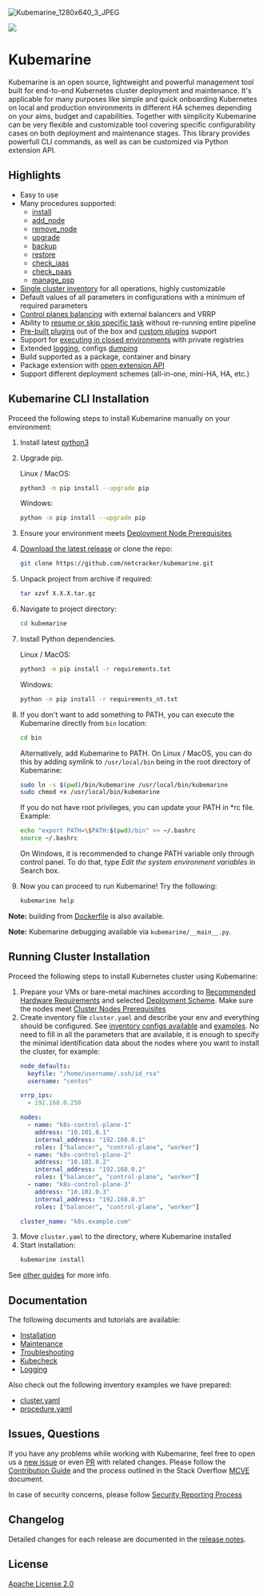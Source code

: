 ![Kubemarine_1280х640_3_JPEG](https://user-images.githubusercontent.com/5212888/162978291-63d55f19-7dc0-4126-ad39-cd69191e7e19.jpg)

<div align="left" class="no-border">
  <a href="https://github.com/Netcracker/Kubemarine/releases">
    <img src="https://img.shields.io/github/v/release/Netcracker/Kubemarine">
  </a>
</dev>


# Kubemarine

Kubemarine is an open source, lightweight and powerful management tool built for end-to-end Kubernetes cluster deployment and maintenance. It's applicable for many purposes like simple and quick onboarding Kubernetes on local and production environments in different HA schemes depending on your aims, budget and capabilities. Together with simplicity Kubemarine can be very flexible and customizable tool covering specific configurability cases on both deployment and maintenance stages. This library provides powerfull CLI commands, as well as can be customized via Python extension API.

## Highlights
- Easy to use
- Many procedures supported:
  - [install](documentation/Installation.md#)
  - [add_node](documentation/Maintenance.md#add-node-procedure)
  - [remove_node](documentation/Maintenance.md#remove-node-procedure)
  - [upgrade](documentation/Maintenance.md#upgrade-procedure)
  - [backup](documentation/Maintenance.md#backup-procedure)
  - [restore](documentation/Maintenance.md#restore-procedure)
  - [check_iaas](documentation/Kubecheck.md#iaas-procedure)
  - [check_paas](documentation/Kubecheck.md#paas-procedure)
  - [manage_psp](documentation/Maintenance.md#manage-psp-procedure)
- [Single cluster inventory](documentation/Installation.md#configuration) for all operations, highly customizable
- Default values of all parameters in configurations with a minimum of required parameters
- [Control planes balancing](documentation/Installation.md#full-ha-scheme) with external balancers and VRRP
- Ability to [resume or skip specific task](documentation/Installation.md#tasks-list-redefinition) without re-running entire pipeline
- [Pre-built plugins](documentation/Installation.md#predefined-plugins) out of the box and [custom plugins](documentation/Installation.md#custom-plugins-installation-procedures) support
- Support for [executing in closed environments](documentation/Installation.md#installation-without-internet-resources) with private registries
- Extended [logging](documentation/Logging.md), configs [dumping](documentation/Installation.md#dump-files)
- Build supported as a package, container and binary
- Package extension with [open extension API](documentation/PackageExtension.md)
- Support different deployment schemes (all-in-one, mini-HA, HA, etc.)


## Kubemarine CLI Installation
Proceed the following steps to install Kubemarine manually on your environment:
1. Install latest [python3](https://www.python.org/downloads/)
2. Upgrade pip.

   Linux / MacOS:
   ```bash
   python3 -m pip install --upgrade pip
   ```
   Windows:
   ```bash
   python -m pip install --upgrade pip
   ```
3. Ensure your environment meets [Deployment Node Prerequisites](documentation/Installation.md#prerequisites-for-deployment-node)
4. [Download the latest release](https://github.com/netcracker/kubemarine/releases) or clone the repo:
   ```bash
   git clone https://github.com/netcracker/kubemarine.git
   ```
5. Unpack project from archive if required:
   ```bash
   tar xzvf X.X.X.tar.gz
   ```
6. Navigate to project directory:
   ```bash
   cd kubemarine
   ```
7. Install Python dependencies.

   Linux / MacOS:
   ```bash
   python3 -m pip install -r requirements.txt
   ```
   Windows:
   ```bash
   python -m pip install -r requirements_nt.txt
   ```
8. If you don't want to add something to PATH, you can execute the Kubemarine directly from `bin` location:
   ```bash
   cd bin
   ```
   Alternatively, add Kubemarine to PATH.
   On Linux / MacOS, you can do this by adding symlink to `/usr/local/bin` being in the root directory of Kubemarine:
   ```bash
   sudo ln -s $(pwd)/bin/kubemarine /usr/local/bin/kubemarine
   sudo chmod +x /usr/local/bin/kubemarine
   ```
   If you do not have root privileges, you can update your PATH in *rc file. Example:
   ```bash
   echo "export PATH=\$PATH:$(pwd)/bin" >> ~/.bashrc
   source ~/.bashrc
   ```
   On Windows, it is recommended to change PATH variable only through control panel.
   To do that, type *Edit the system environment variables* in Search box.
9. Now you can proceed to run Kubemarine! Try the following:
    ```bash
    kubemarine help
    ```

**Note:** building from [Dockerfile](Dockerfile) is also available.

**Note:** Kubemarine debugging available via `kubemarine/__main__.py`.

## Running Cluster Installation
Proceed the following steps to install Kubernetes cluster using Kubemarine:
1. Prepare your VMs or bare-metal machines according to [Recommended Hardware Requirements](documentation/Installation.md#recommended-hardware-requirements) and selected [Deployment Scheme](documentation/Installation.md#deployment-schemes). Make sure the nodes meet [Cluster Nodes Prerequisites](documentation/Installation.md#prerequisites-for-cluster-nodes)
2. Create inventory file `cluster.yaml` and describe your env and everything should be configured. See [inventory configs available](documentation/Installation.md#configuration) and [examples](examples/cluster.yaml). No need to fill in all the parameters that are available, it is enough to specify the minimal identification data about the nodes where you want to install the cluster, for example:
   ```yaml
   node_defaults:
     keyfile: "/home/username/.ssh/id_rsa"
     username: "centos"

   vrrp_ips:
     - 192.168.0.250

   nodes:
     - name: "k8s-control-plane-1"
       address: "10.101.0.1"
       internal_address: "192.168.0.1"
       roles: ["balancer", "control-plane", "worker"]
     - name: "k8s-control-plane-2"
       address: "10.101.0.2"
       internal_address: "192.168.0.2"
       roles: ["balancer", "control-plane", "worker"]
     - name: "k8s-control-plane-3"
       address: "10.101.0.3"
       internal_address: "192.168.0.3"
       roles: ["balancer", "control-plane", "worker"]

   cluster_name: "k8s.example.com"
   ```
5. Move `cluster.yaml` to the directory, where Kubemarine installed
6. Start installation:
   ```bash
   kubemarine install
   ```

See [other guides](#documentation) for more info.

## Documentation
The following documents and tutorials are available:
- [Installation](documentation/Installation.md)
- [Maintenance](documentation/Maintenance.md)
- [Troubleshooting](documentation/Troubleshooting.md)
- [Kubecheck](documentation/Kubecheck.md)
- [Logging](documentation/Logging.md)

Also check out the following inventory examples we have prepared:
- [cluster.yaml](examples/cluster.yaml)
- [procedure.yaml](examples/procedure.yaml)

## Issues, Questions
If you have any problems while working with Kubemarine, feel free to open us a [new issue](https://github.com/netcracker/kubemarine/issues) or even
[PR](https://github.com/netcracker/kubemarine/pulls) with related changes.
Please follow the [Contribution Guide](CONTRIBUTING.md ) and the process outlined in the Stack Overflow [MCVE](https://stackoverflow.com/help/mcve) document.

In case of security concerns, please follow [Security Reporting Process](SECURITY.md)
## Changelog
Detailed changes for each release are documented in the [release notes](https://github.com/netcracker/kubemarine/releases).

## License
[Apache License 2.0](LICENSE)
